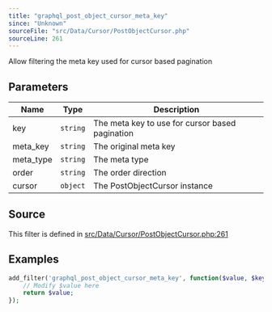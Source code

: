 ```yaml
---
title: "graphql_post_object_cursor_meta_key"
since: "Unknown"
sourceFile: "src/Data/Cursor/PostObjectCursor.php"
sourceLine: 261
---
```



Allow filtering the meta key used for cursor based pagination

## Parameters

| Name | Type | Description |
|------|------|-------------|
| key | `string` | The meta key to use for cursor based pagination |
| meta_key | `string` | The original meta key |
| meta_type | `string` | The meta type |
| order | `string` | The order direction |
| cursor | `object` | The PostObjectCursor instance |




## Source

This filter is defined in [src/Data/Cursor/PostObjectCursor.php:261](https://github.com/wp-graphql/wp-graphql/blob/develop/src/Data/Cursor/PostObjectCursor.php#L261)


## Examples

```php
add_filter('graphql_post_object_cursor_meta_key', function($value, $key, $meta_key, $meta_type, $order, $cursor) {
    // Modify $value here
    return $value;
});
```